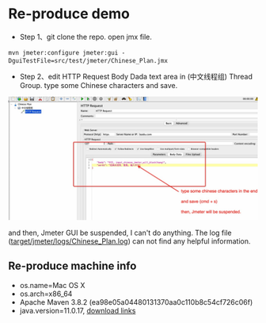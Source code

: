 # Re-produce demo

- Step 1、git clone the repo. open jmx file.

```shell
mvn jmeter:configure jmeter:gui -DguiTestFile=src/test/jmeter/Chinese_Plan.jmx
```

- Step 2、edit HTTP Request Body Dada text area in (中文线程组) Thread Group. type some Chinese characters and save.

![type some Chinese characters](./20221206205121.jpg)

and then, Jmeter GUI be suspended, I can't do anything. The log file ([target/jmeter/logs/Chinese_Plan.log](./Chinese_Plan.jmx.log)) can not find any helpful information.

## Re-produce machine info

- os.name=Mac OS X
- os.arch=x86_64
- Apache Maven 3.8.2 (ea98e05a04480131370aa0c110b8c54cf726c06f)
- java.version=11.0.17, [download links](https://www.azul.com/downloads/?version=java-11-lts&os=macos&architecture=x86-64-bit&package=jdk-fx)





